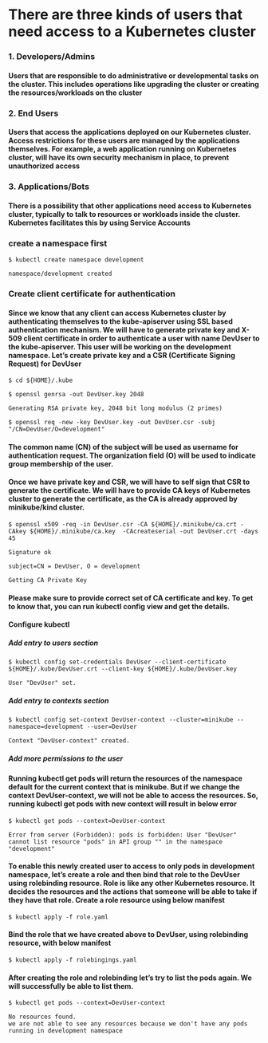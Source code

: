 # There are three kinds of users that need access to a Kubernetes cluster
### 1. Developers/Admins
####   Users that are responsible to do administrative or developmental tasks on the cluster. This includes operations like upgrading the cluster or creating the resources/workloads on the cluster

### 2. End Users
####   Users that access the applications deployed on our Kubernetes cluster. Access restrictions for these users are managed by the applications themselves. For example, a web application running on Kubernetes cluster, will have its own security mechanism in place, to prevent unauthorized access

### 3. Applications/Bots
####   There is a possibility that other applications need access to Kubernetes cluster, typically to talk to resources or workloads inside the cluster. Kubernetes facilitates this by using Service Accounts

### create a namespace first
````
$ kubectl create namespace development

namespace/development created
````
### Create client certificate for authentication
#### Since we know that any client can access Kubernetes cluster by authenticating themselves to the kube-apiserver using SSL based authentication mechanism. We will have to generate private key and X-509 client certificate in order to authenticate a user with name DevUser to the kube-apiserver. This user will be working on the development namespace. Let’s create private key and a CSR (Certificate Signing Request) for DevUser

````
$ cd ${HOME}/.kube

$ openssl genrsa -out DevUser.key 2048

Generating RSA private key, 2048 bit long modulus (2 primes)

$ openssl req -new -key DevUser.key -out DevUser.csr -subj "/CN=DevUser/O=development"
````
#### The common name (CN) of the subject will be used as username for authentication request. The organization field (O) will be used to indicate group membership of the user.

#### Once we have private key and CSR, we will have to self sign that CSR to generate the certificate. We will have to provide CA keys of Kubernetes cluster to generate the certificate, as the CA is already approved by minikube/kind cluster.

````
$ openssl x509 -req -in DevUser.csr -CA ${HOME}/.minikube/ca.crt -CAkey ${HOME}/.minikube/ca.key  -CAcreateserial -out DevUser.crt -days 45

Signature ok

subject=CN = DevUser, O = development

Getting CA Private Key
````

#### Please make sure to provide correct set of CA certificate and key. To get to know that, you can run kubectl config view and get the details.

#### Configure kubectl
##### Add entry to users section
````
$ kubectl config set-credentials DevUser --client-certificate ${HOME}/.kube/DevUser.crt --client-key ${HOME}/.kube/DevUser.key

User "DevUser" set.
````

##### Add entry to contexts section
````
$ kubectl config set-context DevUser-context --cluster=minikube --namespace=development --user=DevUser

Context "DevUser-context" created.
````

##### Add more permissions to the user
#### Running kubectl get pods will return the resources of the namespace default for the current context that is minikube. But if we change the context DevUser-context, we will not be able to access the resources. So, running kubectl get pods with new context will result in below error

````
$ kubectl get pods --context=DevUser-context

Error from server (Forbidden): pods is forbidden: User "DevUser" cannot list resource "pods" in API group "" in the namespace "development"
````

#### To enable this newly created user to access to only pods in development namespace, let’s create a role and then bind that role to the DevUser using rolebinding resource. Role is like any other Kubernetes resource. It decides the resources and the actions that someone will be able to take if they have that role. Create a role resource using below manifest

````
$ kubectl apply -f role.yaml
````

#### Bind the role that we have created above to DevUser, using rolebinding resource, with below manifest
````
$ kubectl apply -f rolebingings.yaml
````

#### After creating the role and rolebinding let’s try to list the pods again. We will successfully be able to list them.
````
$ kubectl get pods --context=DevUser-context

No resources found.
we are not able to see any resources because we don't have any pods running in development namespace
````
